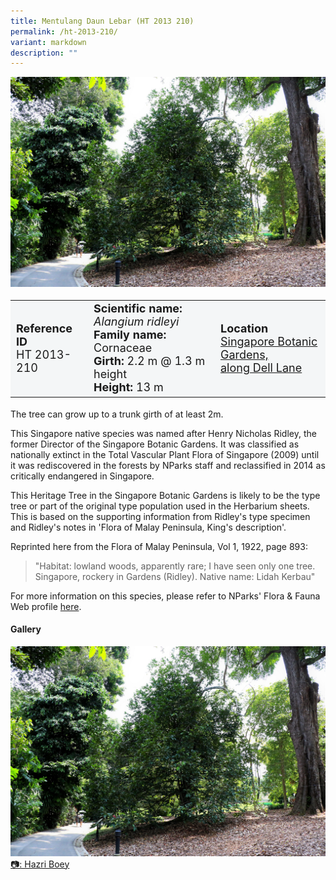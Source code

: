 ```yaml
---
title: Mentulang Daun Lebar (HT 2013 210)
permalink: /ht-2013-210/
variant: markdown
description: ""
---
```

<div class="isomer-image-wrapper">
<img src="/images/Heritage_trees_photos/aldrid_ht2013-210_habit.jpg">
</div><table style="minWidth: 100px; font-size: 18px; background: #F4F6F7">
<tbody><tr>
<td rowspan="1" colspan="1">
<strong>Reference ID</strong>
<br>HT 2013-210
</td>
<td rowspan="1" colspan="1">
	<strong>Scientific name:</strong> <em>Alangium ridleyi</em>
<br><strong>Family name: </strong>Cornaceae
<br><strong>Girth: </strong>2.2 m @ 1.3 m height
<br><strong>Height: </strong>13 m
</td>
<td rowspan="1" colspan="1">
<strong>Location</strong><a href="https://www.onemap.gov.sg/?lat=1.3093299999989656&amp;lng=103.81525000000185">
 <br>Singapore Botanic Gardens,<br>along Dell Lane</a>
</td>
</tr>
</tbody>
</table>
<p>The tree can grow up to a trunk girth of at least 2m.</p>
	
<p>This Singapore native species was named after Henry Nicholas Ridley, the former Director of the Singapore Botanic Gardens. It was classified as nationally extinct in the Total Vascular Plant Flora of Singapore (2009) until it was rediscovered in the forests by NParks staff and reclassified in 2014 as critically endangered in Singapore.</p>

<p>This Heritage Tree in the Singapore Botanic Gardens is likely to be the type tree or part of the original type population used in the Herbarium sheets. This is based on the supporting information from Ridley's type specimen and Ridley's notes in 'Flora of Malay Peninsula, King's description'.</p>

<p>Reprinted here from the Flora of Malay Peninsula, Vol 1, 1922, page 893:  </p><blockquote>
"Habitat: lowland woods, apparently rare; I have seen only one tree. Singapore, rockery in Gardens (Ridley). Native name: Lidah Kerbau"</blockquote>

<p>For more information on this species, please refer to NParks' Flora &amp; Fauna Web profile <a href="https://www.nparks.gov.sg/florafaunaweb/flora/2/7/2701">here</a>.</p>

<h4><b>Gallery</b></h4>
<div class="isomer-card-grid">
<a href="/images/Heritage_trees_photos/aldrid_ht2013-210_habit.jpg" class="isomer-card">
<div class="isomer-card-image">
<div class="isomer-image-wrapper"><img src="/images/Heritage_trees_photos/aldrid_ht2013-210_habit.jpg"></div></div>
<div class="isomer-card-body"><div class="isomer-card-description">📷: Hazri Boey</div></div></a><br></div>